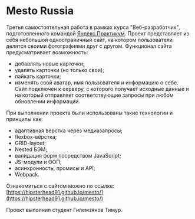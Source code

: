 # Mesto Russia

Третья самостоятельная работа в рамках курса "Веб-разработчик", подготовленного командой [Яндекс.Практикум](https://praktikum.yandex.ru/). Проект представляет из себя небольшой одностраничный сайт, на котором пользователи делятся своими фотографиями друг с другом. Функционал сайта предусматривает возможность:
* добавлять новые карточки;
* удалять карточки (но только свои);
* лайкать карточки;
* изменять свой аватар, имя пользователя и информацию о себе.
Сайт подключен к серверу, с которого получает исходные данные и на который отправляет соответствующие запросы при любом обновлении информации.

При выполнении проекта были использованы такие технологии и принципы как:
* адаптивная вёрстка через медиазапросы;
* flexbox-вёрстка;
* GRID-layout;
* Nested БЭМ;
* валидация форм посредством JavaScript;
* JS-модули и ООП;
* асинхронность, промисы и API;
* Webpack.

Ознакомиться с сайтом можно по ссылке: [https://hipsterhead91.github.io/mesto/](https://hipsterhead91.github.io/mesto/)



Проект выполнил студент Гилемзянов Тимур.